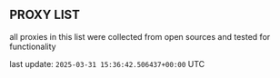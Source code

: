 ## PROXY LIST

all proxies in this list were collected from open sources and tested for functionality

last update: `2025-03-31 15:36:42.506437+00:00` UTC